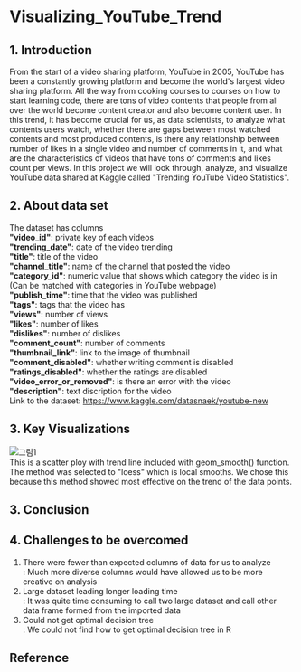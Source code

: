 # Visualizing_YouTube_Trend

## 1. Introduction
From the start of a video sharing platform, YouTube in 2005, YouTube has been a constantly growing platform and become the world's largest video sharing platform. All the way from cooking courses to courses on how to start learning code, there are tons of video contents that people from all over the world become content creator and also become content user. In this trend, it has become crucial for us, as data scientists, to analyze what contents users watch, whether there are gaps between most watched contents and most produced contents, is there any relationship between number of likes in a single video and number of comments in it, and what are the characteristics of videos that have tons of comments and likes count per views. In this project we will look through, analyze, and visualize YouTube data shared at Kaggle called "Trending YouTube Video Statistics".

## 2. About data set
The dataset has columns</br>
<b>"video_id"</b>: private key of each videos</br>
<b>"trending_date"</b>: date of the video trending</br>
<b>"title"</b>: title of the video</br>
<b>"channel_title"</b>: name of the channel that posted the video</br>
<b>"category_id"</b>: numeric value that shows which category the video is in (Can be matched with categories in YouTube webpage)</br>
<b>"publish_time"</b>: time that the video was published</br>
<b>"tags"</b>: tags that the video has</br>
<b>"views"</b>: number of views</br>
<b>"likes"</b>: number of likes</br>
<b>"dislikes"</b>: number of dislikes</br>
<b>"comment_count"</b>: number of comments</br>
<b>"thumbnail_link"</b>: link to the image of thumbnail</br>
<b>"comment_disabled"</b>: whether writing comment is disabled</br>
<b>"ratings_disabled"</b>: whether the ratings are disabled</br>
<b>"video_error_or_removed"</b>: is there an error with the video</br>
<b>"description"</b>: text discription for the video</br>
Link to the dataset: https://www.kaggle.com/datasnaek/youtube-new

## 3. Key Visualizations
![그림1](https://user-images.githubusercontent.com/56655511/100580590-90be5300-3329-11eb-84a8-e9af72017dc4.png)</br>
This is a scatter ploy with trend line included with geom_smooth() function. The method was selected to "loess" which is local smooths. We chose this because this method showed most effective on the trend of the data points.</br>




## 3. Conclusion

## 4. Challenges to be overcomed
1) There were fewer than expected columns of data for us to analyze</br>
: Much more diverse columns would have allowed us to be more creative on analysis</br>
2) Large dataset leading longer loading time</br>
: It was quite time consuming to call two large dataset and call other data frame formed from the imported data</br>
3) Could not get optimal decision tree</br>
: We could not find how to get optimal decision tree in R</br>

## Reference
